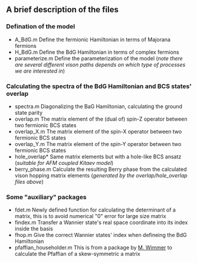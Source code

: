 ## A brief description of the files

### Defination of the model

- A_BdG.m Define the fermionic Hamiltonian in terms of Majorana fermions
- H_BdG.m Define the BdG Hamiltonian in terms of complex fermions
- parameterize.m Define the parameterization of the model 
(*note there are several different vison paths depends on which type of processes we are interested in*)

### Calculating the spectra of the BdG Hamiltonian and BCS states' overlap

- spectra.m Diagonalizing the BaG Hamiltonian, calculating the ground state parity
- overlap.m The matrix element of the (dual of) spin-Z operator between two fermionic BCS states
- overlap_X.m The matrix element of the spin-X operator between two fermionic BCS states
- overlap_Y.m The matrix element of the spin-Y operator between two fermionic BCS states
- hole_overlap* Same matrix elements but with a hole-like BCS ansatz (*suitable for AFM coupled Kitaev model*)
- berry_phase.m Calculate the resulting Berry phase from the calculated vison hopping matrix elements
(*generated by the overlap/hole_overlap files above*)

### Some "auxiliary" packages

- fdet.m Newly defined function for calculating the determinant of a matrix, this is to avoid numerical "0" error for large size matrix
- findex.m Transfer a Wannier state's real space coordinate into its index inside the basis
- fhop.m Give the correct Wannier states' index when defineing the BdG Hamiltonian
- pfaffian_householder.m This is from a package by [M. Wimmer](https://arxiv.org/abs/1102.3440) to calculate the Pfaffian of a skew-symmetric a matrix
